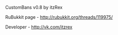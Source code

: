 
CustomBans v0.8 by itzRex

RuBukkit page - http://rubukkit.org/threads/119975/

Developer - http://vk.com/itzrex
